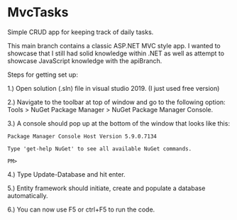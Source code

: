 # MvcTasks
Simple CRUD app for keeping track of daily tasks.

This main branch contains a classic ASP.NET MVC style app. I wanted to showcase that I still had solid knowledge within .NET as well as attempt to showcase JavaScript knowledge with the apiBranch.

Steps for getting set up:

1.) Open solution (.sln) file in visual studio 2019. (I just used free version)

2.) Navigate to the toolbar at top of window and go to the following option: Tools > NuGet Package Manager > NuGet Package Manager Console.

3.) A console should pop up at the bottom of the window that looks like this:

    Package Manager Console Host Version 5.9.0.7134

    Type 'get-help NuGet' to see all available NuGet commands.

    PM>

4.) Type Update-Database and hit enter.

5.) Entity framework should initiate, create and populate a database automatically.

6.) You can now use F5 or ctrl+F5 to run the code.
